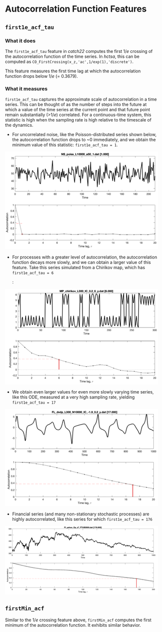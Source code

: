 # Autocorrelation Function Features

## `first1e_acf_tau`

### What it does

The `first1e_acf_tau` feature in _catch22_ computes the first 1/_e_ crossing of the autocorrelation function of the time series. In _hctsa_, this can be computed as `CO_FirstCrossing(x_z,'ac',1/exp(1),'discrete')`.

This feature measures the first time lag at which the autocorrelation function drops below 1/_e_ \(= 0.3679\).

### What it measures

`first1e_acf_tau` captures the approximate scale of autocorrelation in a time series. This can be thought of as the number of steps into the future at which a value of the time series at the current point and that future point remain substantially \(&gt;1/_e_\) correlated. For a continuous-time system, this statistic is high when the sampling rate is high relative to the timescale of the dynamics.

* For uncorrelated noise, like the Poisson-distributed series shown below, the autocorrelation function drops to ~0 immediately, and we obtain the minimum value of this statistic: `first1e_acf_tau = 1`.

![](../.gitbook/assets/image%20%2811%29.png)

* For processes with a greater level of autocorrelation, the autocorrelation function decays more slowly, and we can obtain a larger value of this feature. Take this series simulated from a Chirikov map, which has `first1e_acf_tau = 6`

  :

![](../.gitbook/assets/image%20%2810%29.png)

* We obtain even larger values for even more slowly varying time series, like this ODE, measured at a very high sampling rate, yielding `first1e_acf_tau = 17`

![](../.gitbook/assets/image%20%281%29.png)

* Financial series \(and many non-stationary stochastic processes\) are highly autocorrelated, like this series for which `first1e_acf_tau = 176`

![](../.gitbook/assets/image%20%286%29.png)

## `firstMin_acf`

Similar to the 1/_e_ crossing feature above, `firstMin_acf` computes the first minimum of the autocorrelation function. It exhibits similar behavior.

